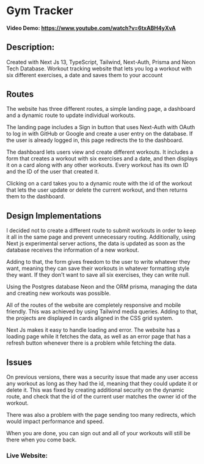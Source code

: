 # Gym Tracker

#### Video Demo: https://www.youtube.com/watch?v=6txABH4yXvA
## Description:

Created with Next Js 13, TypeScript, Tailwind, Next-Auth, Prisma and Neon Tech Database. Workout tracking website that lets you log a workout with six different exercises, a date and saves them to your account

## Routes

The website has three different routes, a simple landing page, a dashboard and a dynamic route to update individual workouts.

The landing page includes a Sign in button that uses Next-Auth with OAuth to log in with GitHub or Google and create a user entry on the database. If the user is already logged in, this page redirects the to the dashboard.

The dashboard lets users view and create different workouts. It includes a form that creates a workout with six exercises and a date, and then displays it on a card along with any other workouts. Every workout has its own ID and the ID of the user that created it.

Clicking on a card takes you to a dynamic route with the id of the workout that lets the user update or delete the current workout, and then returns them to the dashboard.

## Design Implementations

I decided not to create a different route to submit workouts in order to keep it all in the same page and prevent unnecessary routing. Additionally, using Next js experimental server actions, the data is updated as soon as the database receives the information of a new workout.

Adding to that, the form gives freedom to the user to write whatever they want, meaning they can save their workouts in whatever formatting style they want. If they don't want to save all six exercises, they can write null.

Using the Postgres database Neon and the ORM prisma, managing the data and creating new workouts was possible.

All of the routes of the website are completely responsive and mobile friendly. This was achieved by using Tailwind media queries. Adding to that, the projects are displayed in cards aligned in the CSS grid system. 

Next Js makes it easy to handle loading and error. The website has a loading page while it fetches the data, as well as an error page that has a refresh button whenever there is a problem while fetching the data.

## Issues

On previous versions, there was a security issue that made any user access any workout as long as they had the id, meaning that they could update it or delete it. This was fixed by creating additional security on the dynamic route, and check that the id of the current user matches the owner id of the workout.

There was also a problem with the page sending too many redirects, which would impact performance and speed.

When you are done, you can sign out and all of your workouts will still be there when you come back.

### Live Website: 